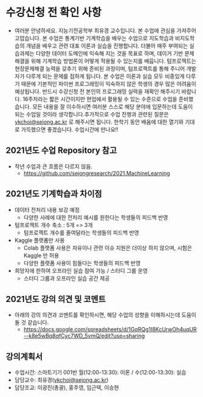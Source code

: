 
# 수강신청 전 확인 사항
- 여러분 안녕하세요. 지능기전공학부 최유경 교수입니다. 본 수업에 관심을 가져주어 고맙습니다. 본 수업은 통계기반 기계학습을 배우는 수업으로 지도학습과 비지도학습의 개념을 배우고 관련 대표 이론과 실습을 진행합니다. 더불어 매주 부여되는 실습과제는 다양한 데이터 도메인에 익숙해 지는 것을 목표로 하며, 데이거 기반 문제해결을 위해 기계학습 방법론이 어떻게 적용될 수 있는지를 배웁니다. 텀프로젝트는 현장문제해결 능력을 갖추기 위해 준비된 과정이며, 텀프로젝트를 통해 주니어 개발자가 다루게 되는 문제를 접하게 됩니다. 본 수업은 이론과 실습 모두 비중있게 다루기 때문에 기본적인 파이썬 프로그래밍이 익숙하지 않은 학생의 경우 많은 어려움이 예상됩니다. 반드시 수강신청 전 본인의 프로그래밍 실력을 재확인 해주시기 바랍니다. 16주차라는 짧은 시간이지만 현업에서 활용될 수 있는 수준으로 수업을 준비했습니다. 모든 내용을 잘 이수하시면 여러분 스스로 해당 분야에 입문하는데 도움이 되는 수업일 것이라 생각합니다.추가적으로 수업 진행과 관련된 질문은 ykchoi@sejong.ac.kr 로 해주시면 됩니다. 한학기 동안 배움에 대한 열기와 기대로 가득했으면 좋겠습니다. 수업시간에 만나요!! 


## 2021년도 수업 Repository 참고 
- 작년 수업과 큰 흐름은 다르지 않음. 
  - https://github.com/sejongresearch/2021.MachineLearning

## 2021년도 기계학습과 차이점
- 데이터 전처리 내용 보강 예정
  - 다양한 사례에 대한 전처리 예시를 원한다는 학생들의 피드백 반영 
- 텀프로젝트 개수 축소 : 5개 => 3개  
  - 텀프로젝트 개수를 줄여달라는 학생들의 피드백 반영 
- Kaggle 플랫폼만 사용 
  - Colab 플랫폼 사용은 자유이나 관련 이슈 지원은 더이상 하지 않으며, 시험은 Kaggle 만 허용
  - 다양한 플랫폼 사용이 힘들다는 학생들의 피드백 반영
- 희망자에 한하여 오프라인 실습 참여 가능 / 스터디 그룹 운영 
  - 스터디 그룹과 오프라인 실습 공간 제공 


## 2021년도 강의 의견 및 코멘트
- 아래의 강의 의견과 코멘트를 확인하시면, 해당 수업의 성향을 이해하시는데 도움이 돌 것 같습니다.
  - https://docs.google.com/spreadsheets/d/1GqRQg1I8KcUrwOh4uqUR--k8e5wBq8qfCyc7WD_5vmQ/edit?usp=sharing


## 강의계획서
- 수업시간: 스마트기기 001반 월(12:00-13:30): 이론 / 수(12:00-13:30): 실습 
- 담당교수: 최유경(ykchoi@sejong.ac.kr)
- 담당조교: 이광진(총괄), 홍주영, 임근택, 이승현



